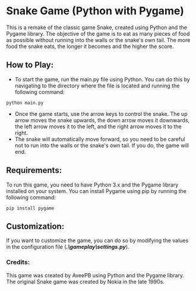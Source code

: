 # Snake Game (Python with Pygame)
This is a remake of the classic game Snake, created using Python and the Pygame library. 
The objective of the game is to eat as many pieces of food as possible without running 
into the walls or the snake's own tail. The more food the snake eats, the longer 
it becomes and the higher the score.

## How to Play:
- To start the game, run the main.py file using Python. You can do this by navigating to 
the directory where the file is located and running the following command:
```
python main.py
```
- Once the game starts, use the arrow keys to control the snake. The up arrow moves the 
snake upwards, the down arrow moves it downwards, the left arrow moves it to the left, 
and the right arrow moves it to the right.
- The snake will automatically move forward, so you need to be careful not to run into 
the walls or the snake's own tail. If you do, the game will end.

## Requirements:
To run this game, you need to have Python 3.x and the Pygame library installed on your system. 
You can install Pygame using pip by running the following command:
```
pip install pygame
```

## Customization:
If you want to customize the game, you can do so by modifying the values in the configuration file 
(***.\gameplay\settings.py***).

### Credits:
This game was created by AveePB using Python and the Pygame library. The original Snake 
game was created by Nokia in the late 1990s.
